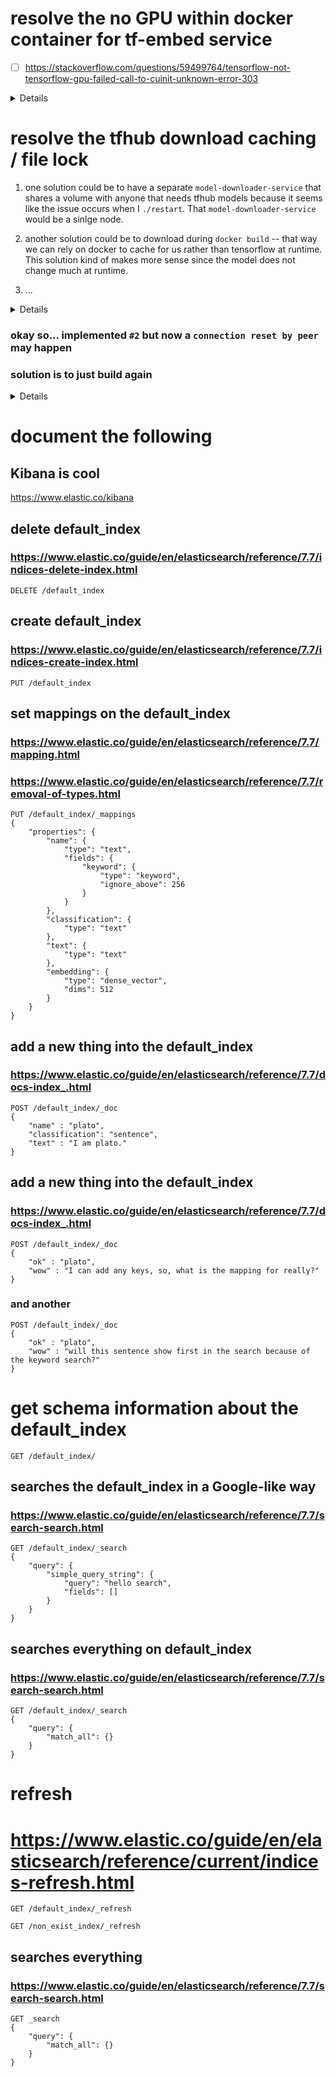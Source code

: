 # resolve the no GPU within docker container for tf-embed service

- [ ] https://stackoverflow.com/questions/59499764/tensorflow-not-tensorflow-gpu-failed-call-to-cuinit-unknown-error-303

<details>

```
2020-06-14 18:58:56,180  [DEBUG]               <module>()  ----------
MODULE_URL: https://tfhub.dev/google/universal-sentence-encoder/4

2020-06-14 18:58:56,198  [DEBUG]       initialize_model()  ----------

	downloading model... (this will take a minute)


INFO:absl:Using /tmp/tfhub_modules to cache modules.
2020-06-14 18:58:56.403652: W tensorflow/stream_executor/platform/default/dso_loader.cc:55] Could not load dynamic library 'libcuda.so.1'; dlerror: libcuda.so.1: cannot open shared object file: No such file or directory
2020-06-14 18:58:56.403706: E tensorflow/stream_executor/cuda/cuda_driver.cc:313] failed call to cuInit: UNKNOWN ERROR (303)
2020-06-14 18:58:56.403760: I tensorflow/stream_executor/cuda/cuda_diagnostics.cc:163] no NVIDIA GPU device is present: /dev/nvidia0 does not exist
2020-06-14 18:58:56.404178: I tensorflow/core/platform/cpu_feature_guard.cc:143] Your CPU supports instructions that this TensorFlow binary was not compiled to use: AVX2 FMA
2020-06-14 18:58:56.412448: I tensorflow/core/platform/profile_utils/cpu_utils.cc:102] CPU Frequency: 2200000000 Hz
2020-06-14 18:58:56.413226: I tensorflow/compiler/xla/service/service.cc:168] XLA service 0x7fdb18000b20 initialized for platform Host (this does not guarantee that XLA will be used). Devices:
2020-06-14 18:58:56.413264: I tensorflow/compiler/xla/service/service.cc:176]   StreamExecutor device (0): Host, Default Version
2020-06-14 18:59:02,219  [DEBUG]       initialize_model()  ----------
done!

DEBUG:log_utils:----------
done!
```

</details>



# resolve the tfhub download caching / file lock

1. one solution could be to have a separate `model-downloader-service` that shares a volume with anyone that needs tfhub models because it seems like the issue occurs when I `./restart`. That `model-downloader-service` would be a sinlge node. 

2. another solution could be to download during `docker build` -- that way we can rely on docker to cache for us rather than tensorflow at runtime. This solution kind of makes more sense since the model does not change much at runtime.

3. ...

<details>

```
2020-06-15 16:45:49,615  [DEBUG]       initialize_model()  ----------

        downloading model... (this will take a minute)


INFO:absl:Using /tmp/tfhub_modules to cache modules.
INFO:absl:Module 'https://tfhub.dev/google/universal-sentence-encoder/4' already being downloaded by '6c69899ff4c6.1.2edb12956e9e4e90be8b75fb5b3327fc'. Waiting.
INFO:absl:Module 'https://tfhub.dev/google/universal-sentence-encoder/4' already being downloaded by '6c69899ff4c6.1.2edb12956e9e4e90be8b75fb5b3327fc'. Waiting.
INFO:absl:Module 'https://tfhub.dev/google/universal-sentence-encoder/4' already being downloaded by '6c69899ff4c6.1.2edb12956e9e4e90be8b75fb5b3327fc'. Waiting.
INFO:absl:Module 'https://tfhub.dev/google/universal-sentence-encoder/4' already being downloaded by '6c69899ff4c6.1.2edb12956e9e4e90be8b75fb5b3327fc'. Waiting.
^C
```

</details>



### okay so... implemented `#2` but now a `connection reset by peer` may happen
### solution is to just build again

<details>

```
2020-06-15 17:29:48,120  [INFO ]       initialize_model()  ----------

        downloading model... (this will take a minute)


INFO:absl:Using /tmp/tfhub_modules to cache modules.
INFO:absl:Downloading TF-Hub Module 'https://tfhub.dev/google/universal-sentence-encoder-large/5'.
Traceback (most recent call last):
  File "<string>", line 1, in <module>
  File "/app/model_utils.py", line 57, in get_tfhub_sent_encoder
    return get_tfhub_sent_encoder_transformer()
  File "/app/model_utils.py", line 49, in get_tfhub_sent_encoder_transformer
    return initialize_model(url)
  File "/app/model_utils.py", line 33, in initialize_model
    model = hub.load(module_url)
  File "/usr/local/lib/python3.6/site-packages/tensorflow_hub/module_v2.py", line 97, in load
    module_path = resolve(handle)
  File "/usr/local/lib/python3.6/site-packages/tensorflow_hub/module_v2.py", line 53, in resolve
    return registry.resolver(handle)
  File "/usr/local/lib/python3.6/site-packages/tensorflow_hub/registry.py", line 42, in __call__
    return impl(*args, **kwargs)
  File "/usr/local/lib/python3.6/site-packages/tensorflow_hub/compressed_module_resolver.py", line 88, in __call__
    self._lock_file_timeout_sec())
  File "/usr/local/lib/python3.6/site-packages/tensorflow_hub/resolver.py", line 415, in atomic_download
    download_fn(handle, tmp_dir)
  File "/usr/local/lib/python3.6/site-packages/tensorflow_hub/compressed_module_resolver.py", line 85, in download
    response, tmp_dir)
  File "/usr/local/lib/python3.6/site-packages/tensorflow_hub/resolver.py", line 175, in download_and_uncompress
    self._extract_file(tgz, tarinfo, abs_target_path)
  File "/usr/local/lib/python3.6/site-packages/tensorflow_hub/resolver.py", line 151, in _extract_file
    buf = src.read(buffer_size)
  File "/usr/local/lib/python3.6/tarfile.py", line 708, in readinto
    buf = self.read(len(b))
  File "/usr/local/lib/python3.6/tarfile.py", line 697, in read
    b = self.fileobj.read(length)
  File "/usr/local/lib/python3.6/tarfile.py", line 539, in read
    buf = self._read(size)
  File "/usr/local/lib/python3.6/tarfile.py", line 552, in _read
    buf = self.__read(self.bufsize)
  File "/usr/local/lib/python3.6/tarfile.py", line 572, in __read
    buf = self.fileobj.read(self.bufsize)
  File "/usr/local/lib/python3.6/http/client.py", line 459, in read
    n = self.readinto(b)
  File "/usr/local/lib/python3.6/http/client.py", line 503, in readinto
    n = self.fp.readinto(b)
  File "/usr/local/lib/python3.6/socket.py", line 586, in readinto
    return self._sock.recv_into(b)
  File "/usr/local/lib/python3.6/ssl.py", line 1012, in recv_into
    return self.read(nbytes, buffer)
  File "/usr/local/lib/python3.6/ssl.py", line 874, in read
    return self._sslobj.read(len, buffer)
  File "/usr/local/lib/python3.6/ssl.py", line 631, in read
    v = self._sslobj.read(len, buffer)
ConnectionResetError: [Errno 104] Connection reset by peer
ERROR: Service 'nimbus-elastic-tf-embed-worker' failed to build: The command '/bin/sh -c python -c "from model_utils import get_tfhub_sent_encoder; get_tfhub_sent_encoder()"' returned a non-zero code: 1
```

</details>

# document the following


## Kibana is cool
https://www.elastic.co/kibana

## delete default_index

### https://www.elastic.co/guide/en/elasticsearch/reference/7.7/indices-delete-index.html

```
DELETE /default_index
```

## create default_index

### https://www.elastic.co/guide/en/elasticsearch/reference/7.7/indices-create-index.html

```
PUT /default_index
```

## set mappings on the default_index

### https://www.elastic.co/guide/en/elasticsearch/reference/7.7/mapping.html

### https://www.elastic.co/guide/en/elasticsearch/reference/7.7/removal-of-types.html

```
PUT /default_index/_mappings
{
    "properties": {
        "name": {
            "type": "text",
            "fields": {
                "keyword": {
                    "type": "keyword",
                    "ignore_above": 256
                }
            }
        },
        "classification": {
            "type": "text"
        },
        "text": {
            "type": "text"
        },
        "embedding": {
            "type": "dense_vector",
            "dims": 512
        }
    }
}
```

## add a new thing into the default_index

### https://www.elastic.co/guide/en/elasticsearch/reference/7.7/docs-index_.html

```
POST /default_index/_doc
{
    "name" : "plato",
    "classification": "sentence",
    "text" : "I am plato."
}
```

## add a new thing into the default_index

### https://www.elastic.co/guide/en/elasticsearch/reference/7.7/docs-index_.html

```
POST /default_index/_doc
{
    "ok" : "plato",
    "wow" : "I can add any keys, so, what is the mapping for really?"
}
```

### and another

```
POST /default_index/_doc
{
    "ok" : "plato",
    "wow" : "will this sentence show first in the search because of the keyword search?"
}
```


# get schema information about the default_index
```
GET /default_index/
```


## searches the default_index in a Google-like way

### https://www.elastic.co/guide/en/elasticsearch/reference/7.7/search-search.html

```
GET /default_index/_search
{
    "query": {
        "simple_query_string": {
            "query": "hello search",
            "fields": []
        }
    }
}
```

## searches everything on default_index

### https://www.elastic.co/guide/en/elasticsearch/reference/7.7/search-search.html

```
GET /default_index/_search
{
    "query": {
        "match_all": {}
    }
}
```



# refresh
# https://www.elastic.co/guide/en/elasticsearch/reference/current/indices-refresh.html
```
GET /default_index/_refresh
```


```
GET /non_exist_index/_refresh
```



## searches everything

### https://www.elastic.co/guide/en/elasticsearch/reference/7.7/search-search.html

```
GET _search
{
    "query": {
        "match_all": {}
    }
}
```
